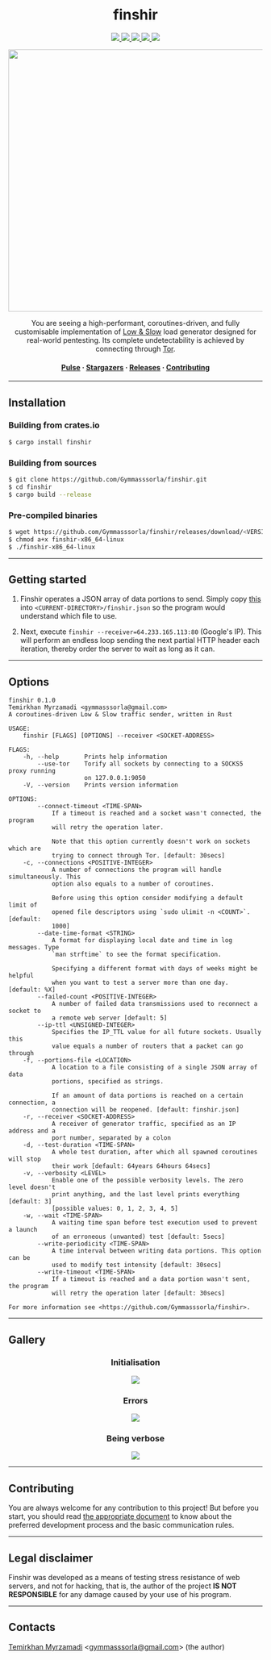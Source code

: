 <div align="center">
  <h1>finshir</h1>
  
  <a href="https://gitter.im/Gymmasssorla/finshir">
    <img src="https://img.shields.io/badge/chat-on%20gitter-pink.svg">
  </a>
  <a href="https://travis-ci.com/Gymmasssorla/finshir">
    <img src="https://travis-ci.com/Gymmasssorla/finshir.svg?branch=master">
  </a>
  <a href="https://github.com/Gymmasssorla/finshir/blob/master/LICENSE">
    <img src="https://img.shields.io/badge/license-GPLv3-blue.svg">
  </a>
  <a href="https://crates.io/crates/finshir">
    <img src="https://img.shields.io/badge/crates.io-v0.1.0-orange.svg">
  </a>
  <a href="https://semver.org">
    <img src="https://img.shields.io/badge/semver-follows-green.svg">
  </a>
  
  <img src="ICON.png" width="520px"><br>
  
  You are seeing a high-performant, coroutines-driven, and fully customisable implementation of [Low & Slow](https://www.cloudflare.com/learning/ddos/ddos-low-and-slow-attack/) load generator designed for real-world pentesting. Its complete undetectability is achieved by connecting through [Tor](https://en.wikipedia.org/wiki/Tor_%28anonymity_network%29).
  
  <h4>
    <a href="https://github.com/Gymmasssorla/finshir/pulse">Pulse</a> &middot;
    <a href="https://github.com/Gymmasssorla/finshir/stargazers">Stargazers</a> &middot;
    <a href="https://github.com/Gymmasssorla/finshir/releases">Releases</a> &middot;
    <a href="https://github.com/Gymmasssorla/finshir/blob/master/CONTRIBUTING.md">Contributing</a>
  </h4>
</div>

----------

## Installation

### Building from crates.io
```bash
$ cargo install finshir
```

### Building from sources
```bash
$ git clone https://github.com/Gymmasssorla/finshir.git
$ cd finshir
$ cargo build --release
```

### Pre-compiled binaries
```bash
$ wget https://github.com/Gymmasssorla/finshir/releases/download/<VERSION>/finshir-x86_64-linux
$ chmod a+x finshir-x86_64-linux
$ ./finshir-x86_64-linux
```

----------

## Getting started
 1. Finshir operates a JSON array of data portions to send. Simply copy [this](https://github.com/Gymmasssorla/finshir/blob/master/files/google.json) into `<CURRENT-DIRECTORY>/finshir.json` so the program would understand which file to use.

 2. Next, execute `finshir --receiver=64.233.165.113:80` (Google's IP). This will perform an endless loop sending the next partial HTTP header each iteration, thereby order the server to wait as long as it can.

----------

## Options
```
finshir 0.1.0
Temirkhan Myrzamadi <gymmasssorla@gmail.com>
A coroutines-driven Low & Slow traffic sender, written in Rust

USAGE:
    finshir [FLAGS] [OPTIONS] --receiver <SOCKET-ADDRESS>

FLAGS:
    -h, --help       Prints help information
        --use-tor    Torify all sockets by connecting to a SOCKS5 proxy running
                     on 127.0.0.1:9050
    -V, --version    Prints version information

OPTIONS:
        --connect-timeout <TIME-SPAN>
            If a timeout is reached and a socket wasn't connected, the program
            will retry the operation later.
            
            Note that this option currently doesn't work on sockets which are
            trying to connect through Tor. [default: 30secs]
    -c, --connections <POSITIVE-INTEGER>
            A number of connections the program will handle simultaneously. This
            option also equals to a number of coroutines.
            
            Before using this option consider modifying a default limit of
            opened file descriptors using `sudo ulimit -n <COUNT>`. [default:
            1000]
        --date-time-format <STRING>
            A format for displaying local date and time in log messages. Type
            `man strftime` to see the format specification.
            
            Specifying a different format with days of weeks might be helpful
            when you want to test a server more than one day. [default: %X]
        --failed-count <POSITIVE-INTEGER>
            A number of failed data transmissions used to reconnect a socket to
            a remote web server [default: 5]
        --ip-ttl <UNSIGNED-INTEGER>
            Specifies the IP_TTL value for all future sockets. Usually this
            value equals a number of routers that a packet can go through
    -f, --portions-file <LOCATION>
            A location to a file consisting of a single JSON array of data
            portions, specified as strings.
            
            If an amount of data portions is reached on a certain connection, a
            connection will be reopened. [default: finshir.json]
    -r, --receiver <SOCKET-ADDRESS>
            A receiver of generator traffic, specified as an IP address and a
            port number, separated by a colon
    -d, --test-duration <TIME-SPAN>
            A whole test duration, after which all spawned coroutines will stop
            their work [default: 64years 64hours 64secs]
    -v, --verbosity <LEVEL>
            Enable one of the possible verbosity levels. The zero level doesn't
            print anything, and the last level prints everything [default: 3]
            [possible values: 0, 1, 2, 3, 4, 5]
    -w, --wait <TIME-SPAN>
            A waiting time span before test execution used to prevent a launch
            of an erroneous (unwanted) test [default: 5secs]
        --write-periodicity <TIME-SPAN>
            A time interval between writing data portions. This option can be
            used to modify test intensity [default: 30secs]
        --write-timeout <TIME-SPAN>
            If a timeout is reached and a data portion wasn't sent, the program
            will retry the operation later [default: 30secs]

For more information see <https://github.com/Gymmasssorla/finshir>.
```

----------

## Gallery

<div align="center">
  <h3>Initialisation</h3>
  <img src="gallery/INITIALISATION.png">
  
  <h3>Errors</h3>
  <img src="gallery/ERRORS.png">
  
  <h3>Being verbose</h3>
  <img src="gallery/VERBOSE.png">
</div>

----------

## Contributing
You are always welcome for any contribution to this project! But before you start, you should read [the appropriate document](https://github.com/Gymmasssorla/finshir/blob/master/CONTRIBUTING.md) to know about the preferred development process and the basic communication rules.

----------

## Legal disclaimer
Finshir was developed as a means of testing stress resistance of web servers, and not for hacking, that is, the author of the project **IS NOT RESPONSIBLE** for any damage caused by your use of his program.

----------

## Contacts
[Temirkhan Myrzamadi](https://github.com/Gymmasssorla) <[gymmasssorla@gmail.com](mailto:gymmasssorla@gmail.com)> (the author)
